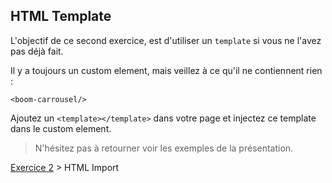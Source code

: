 ## HTML Template

L'objectif de ce second exercice, est d'utiliser un `template` si vous ne l'avez pas déjà fait.

Il y a toujours un custom element, mais veillez à ce qu'il ne contiennent rien :

`<boom-carrousel/>`

Ajoutez un `<template></template>` dans votre page et injectez ce template dans le custom element.

> N'hésitez pas à retourner voir les exemples de la présentation.

[Exercice 2](html_import.md) > HTML Import
